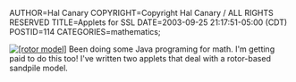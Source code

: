 AUTHOR=Hal Canary
COPYRIGHT=Copyright Hal Canary / ALL RIGHTS RESERVED
TITLE=Applets for SSL
DATE=2003-09-25 21:17:51-05:00 (CDT)
POSTID=114
CATEGORIES=mathematics;

[![[rotor model]](https://halcanary.org/SSL/images/rotor-182.png)](/SSL/)
Been doing some Java programing for math. I'm getting paid to do this too! I've written two applets that deal with a rotor-based sandpile model.
